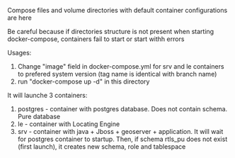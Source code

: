 Compose files and volume directories with default container configurations are here

Be careful because if directories structure is not present when starting docker-compose,
 containers fail to start or start withh errors

Usages:
1. Change "image" field in docker-compose.yml for srv and le containers to prefered
 system version (tag name is identical with branch name)
2. run "docker-compose up -d" in this directory

It will launche 3 containers:
1. postgres - container with postgres database. Does not contain schema. Pure database
2. le - container with Locating Engine
3. srv - container with java + Jboss + geoserver + application.
 It will wait for postgres container to startup. Then, if schema rtls_pu does not exist
 (first launch), it creates new schema, role and tablespace

